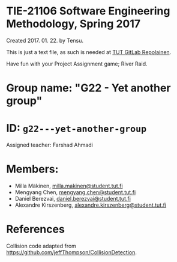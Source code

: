 # TIE-21106 Software Engineering Methodology, Spring 2017
Created 2017. 01. 22. by Tensu.

This is just a text file, as such is needed at [TUT GitLab Repolainen](https://gitlab.rd.tut.fi/repolainen/courses/100/exercises/).

Have fun with your Project Assignment game; River Raid.


# Group name: "G22 - Yet another group"

# ID: `g22---yet-another-group`
Assigned teacher: Farshad Ahmadi

# Members:
* Milla Mäkinen, <milla.makinen@student.tut.fi>
* Mengyang Chen, <mengyang.chen@student.tut.fi>
* Daniel Berezvai, <daniel.berezvai@student.tut.fi>
* Alexandre Kirszenberg, <alexandre.kirszenberg@student.tut.fi>

# References

Collision code adapted from https://github.com/jeffThompson/CollisionDetection.